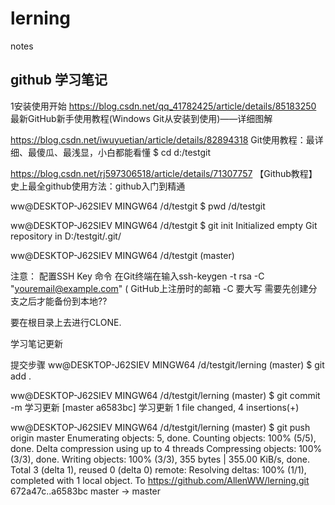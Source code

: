 # lerning

notes

## github 学习笔记
1安装使用开始
https://blog.csdn.net/qq_41782425/article/details/85183250
最新GitHub新手使用教程(Windows Git从安装到使用)——详细图解

https://blog.csdn.net/iwuyuetian/article/details/82894318
Git使用教程：最详细、最傻瓜、最浅显，小白都能看懂
$ cd d:/testgit


https://blog.csdn.net/rj597306518/article/details/71307757
【Github教程】史上最全github使用方法：github入门到精通


ww@DESKTOP-J62SIEV MINGW64 /d/testgit
$ pwd
/d/testgit

ww@DESKTOP-J62SIEV MINGW64 /d/testgit
$ git init
Initialized empty Git repository in D:/testgit/.git/

ww@DESKTOP-J62SIEV MINGW64 /d/testgit (master)

注意：
配置SSH Key 命令
在Git终端在输入ssh-keygen -t rsa -C "youremail@example.com" ( GitHub上注册时的邮箱
-C 要大写
需要先创建分支之后才能备份到本地??


要在根目录上去进行CLONE.

学习笔记更新

提交步骤
ww@DESKTOP-J62SIEV MINGW64 /d/testgit/lerning (master)
$ git add .

ww@DESKTOP-J62SIEV MINGW64 /d/testgit/lerning (master)
$ git commit -m 学习更新
[master a6583bc] 学习更新
 1 file changed, 4 insertions(+)

ww@DESKTOP-J62SIEV MINGW64 /d/testgit/lerning (master)
$ git push origin master
Enumerating objects: 5, done.
Counting objects: 100% (5/5), done.
Delta compression using up to 4 threads
Compressing objects: 100% (3/3), done.
Writing objects: 100% (3/3), 355 bytes | 355.00 KiB/s, done.
Total 3 (delta 1), reused 0 (delta 0)
remote: Resolving deltas: 100% (1/1), completed with 1 local object.
To https://github.com/AllenWW/lerning.git
   672a47c..a6583bc  master -> master

